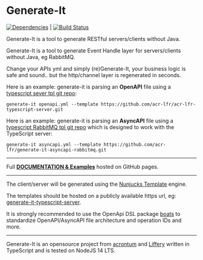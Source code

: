 # Generate-It
[![Dependencies](https://david-dm.org/acrontum/generate-it.svg)](https://david-dm.org/acrontum/generate-it) | [![Build Status](https://travis-ci.org/acrontum/generate-it.svg?branch=master)](https://travis-ci.org/acrontum/generate-it)

Generate-It is a tool to generate RESTful servers/clients without Java.

Generate-It is a tool to generate Event Handle layer for servers/clients without Java, eg RabbitMQ.

Change your APIs yml and simply (re)Generate-It, your business logic is safe and sound.. but the http/channel layer is regenerated in seconds.

Here is an example: generate-it is parsing an **OpenAPI** file using a [typescript sever tpl git repo](https://github.com/acr-lfr/generate-it-typescript-server):
```
generate-it openapi.yml --template https://github.com/acr-lfr/acr-lfr-typescript-server.git
```

Here is an example: generate-it is parsing an **AsyncAPI** file using a [typescript RabbitMQ tpl git repo](https://github.com/acr-lfr/generate-it-asyncapi-rabbitmq) which is designed to work with the TypeScript server:
```
generate-it asyncapi.yml --template https://github.com/acr-lfr/generate-it-asyncapi-rabbitmq.git
```
___

Full **[DOCUMENTATION & Examples](https://acr-lfr.github.io/generate-it)** hosted on GitHub pages.

___

The client/server will be generated using the [Nunjucks Template](https://www.npmjs.com/package/nunjucks) engine.

The templates should be hosted on a publicly available https url, eg: [generate-it-typescript-server](https://github.com/acr-lfr/generate-it-typescript-server#setup). 

It is strongly recommended to use the OpenApi DSL package [boats](https://www.npmjs.com/package/boats) to standardize OpenAPI/AsyncAPI file architecture and operation IDs and more.
___

Generate-It is an opensource project from [acrontum](https://www.acrontum.de/) and [Liffery](https://www.liffery.com/) written in TypeScript and is tested on NodeJS 14 LTS. 
